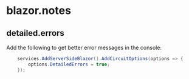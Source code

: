 # blazor.notes

## detailed.errors

Add the following to get better error messages in the console:



```csharp
    services.AddServerSideBlazor().AddCircuitOptions(options => {
        options.DetailedErrors = true;
    });

```